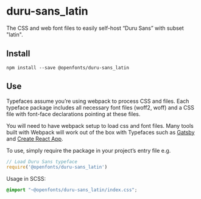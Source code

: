 
# duru-sans_latin

The CSS and web font files to easily self-host “Duru Sans” with subset "latin".

## Install

`npm install --save @openfonts/duru-sans_latin`

## Use

Typefaces assume you’re using webpack to process CSS and files. Each typeface
package includes all necessary font files (woff2, woff) and a CSS file with
font-face declarations pointing at these files.

You will need to have webpack setup to load css and font files. Many tools built
with Webpack will work out of the box with Typefaces such as [Gatsby](https://github.com/gatsbyjs/gatsby)
and [Create React App](https://github.com/facebookincubator/create-react-app).

To use, simply require the package in your project’s entry file e.g.

```javascript
// Load Duru Sans typeface
require('@openfonts/duru-sans_latin')
```

Usage in SCSS:
```scss
@import "~@openfonts/duru-sans_latin/index.css";
```
